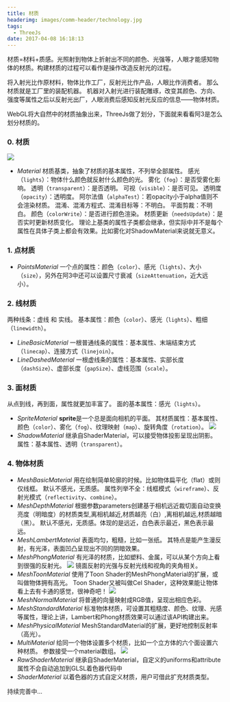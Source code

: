 ```yaml
---
title: 材质
headerimg: images/comm-header/technology.jpg
tags:
  - ThreeJs
date: 2017-04-08 16:18:13
---
```

材质=材料+质感。光照射到物体上折射出不同的颜色、光强等，人眼才能感知物体的材质。构建材质的过程可以看作是操作改造反射光的过程。
<!-- more -->
将入射光比作原材料，物体比作工厂，反射光比作产品，人眼比作消费者。
那么材质就是工厂里的装配机器。
机器对入射光进行装配雕琢，改变其颜色、方向、强度等属性之后以反射光出厂，人眼消费后感知反射光反应的信息——物体材质。

WebGL将大自然中的材质抽象出来，ThreeJs做了划分，下面就来看看阿3是怎么划分材质的。

### 0. 材质
![](material_2.jpg)
- *Material*
	材质基类，抽象了材质的基本属性，不列举全部属性。
	感光（`lights`）：物体什么颜色就反射什么颜色的光。
	雾化（`fog`）：是否受雾化影响。
	透明（`transparent`）：是否透明。
	可视（`visible`）：是否可见。
	透明度（`opacity`）：透明度。
	阿尔法值（`alphaTest`）：若opacity小于alpha值则不会渲染材质。
	混淆、混淆方程式、混淆目标等：不明白。
	平面剪裁：不明白。
	颜色（`colorWrite`）：是否进行颜色渲染。
	材质更新（`needsUpdate`）：是否实时更新材质变化。
	理论上基类的属性子类都会继承，但实际中并不是每个属性在具体子类上都会有效果。比如雾化对ShadowMaterial来说就无意义。

### 1. 点材质
- *PointsMaterial*
	一个点的属性：颜色（`color`）、感光（`lights`）、大小（`size`），另外在阿3中还可以设置尺寸衰减（`sizeAttenuation`，近大远小）。

### 2. 线材质
两种线条：虚线 和 实线。
基本属性：颜色（`color`）、感光（`lights`）、粗细（`linewidth`）。
- *LineBasicMaterial*
	一根普通线条的属性：基本属性、末端结束方式（`linecap`）、连接方式（`linejoin`）。
- *LineDashedMaterial*
	一根虚线条的属性：基本属性、实部长度（`dashSize`）、虚部长度（`gapSize`）、虚线范围（`scale`）。

### 3. 面材质
从点到线，再到面，属性就更加丰富了。
面的基本属性：感光（`lights`）。
- *SpriteMaterial*
	**sprite**是一个总是面向相机的平面。
	其材质属性：基本属性、颜色（`color`）、雾化（`fog`）、纹理映射（`map`）、旋转角度（`rotation`）。
	![](sprite.png)
- *ShadowMaterial*
	继承自ShaderMaterial，可以接受物体投影呈现出阴影。
	属性：基本属性、透明（`transparent`）。

### 4. 物体材质
- *MeshBasicMaterial*
	用在绘制简单轮廓的时候。比如物体扁平化（flat）或则仅线框。
	默认不感光，无质感。
	属性列举不全：线框模式（`wireframe`）、反射光模式（`reflectivity`、`combine`）。
- *MeshDepthMaterial*
	根据参数parameters创建基于相机远近裁切面自动变换亮度（明暗度）的材质类型,离相机越近,材质越亮（白）,离相机越远,材质越暗（黑）。
	默认不感光，无质感。体现的是远近，白色表示最近，黑色表示最远。
- *MeshLambertMaterial*
	表面均匀，粗糙，比如一张纸。
	其特点是能产生漫反射，有光泽，表面凹凸呈现出不同的阴暗效果。
- *MeshPhongMaterial*
	有光泽的材质，比如塑料、金属，可以从某个方向上看到很强的反射光。
	![](material_1.png)
	镜面反射的光强与反射光线和视角的夹角相关。
- *MeshToonMaterial*
	使用了Toon Shader的MeshPhongMaterial的扩展，或叫做物体拥有高光。
	Toon Shader又被叫做Cel Shader，这种效果能让物体看上去有卡通的感觉，很神奇吧！
	![](toon.png)
- *MeshNormalMaterial*
	将普通的向量映射成RGB值，呈现出相应色彩。
- *MeshStandardMaterial*
	标准物体材质，可设置其粗糙度、颜色、纹理、光感等属性，理论上讲，Lambert和Phong材质效果可以通过该API构建出来。
- *MeshPhysicalMaterial*
	MeshStandardMaterial的扩展，更好地控制反射率（高光）。
- *MultiMaterial*
	给同一个物体设置多个材质，比如一个立方体的六个面设置六种材质。
	参数接受一个material数组。
	![](multi.png)
- *RawShaderMaterial*
	继承自ShaderMaterial，自定义的uniforms和attribute属性不会自动追加到GLSL着色器代码中
- *ShaderMaterial*
	以着色器的方式自定义材质，用户可借此扩充材质类型。

持续完善中...